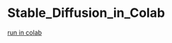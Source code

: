 # Stable_Diffusion_in_Colab

[run in colab](https://colab.research.google.com/drive/1ffQXLtacAvRPHg1P8UonR50f8-HmQGks?hl=ja#scrollTo=ehamaNmFviYA "run in colab") 
